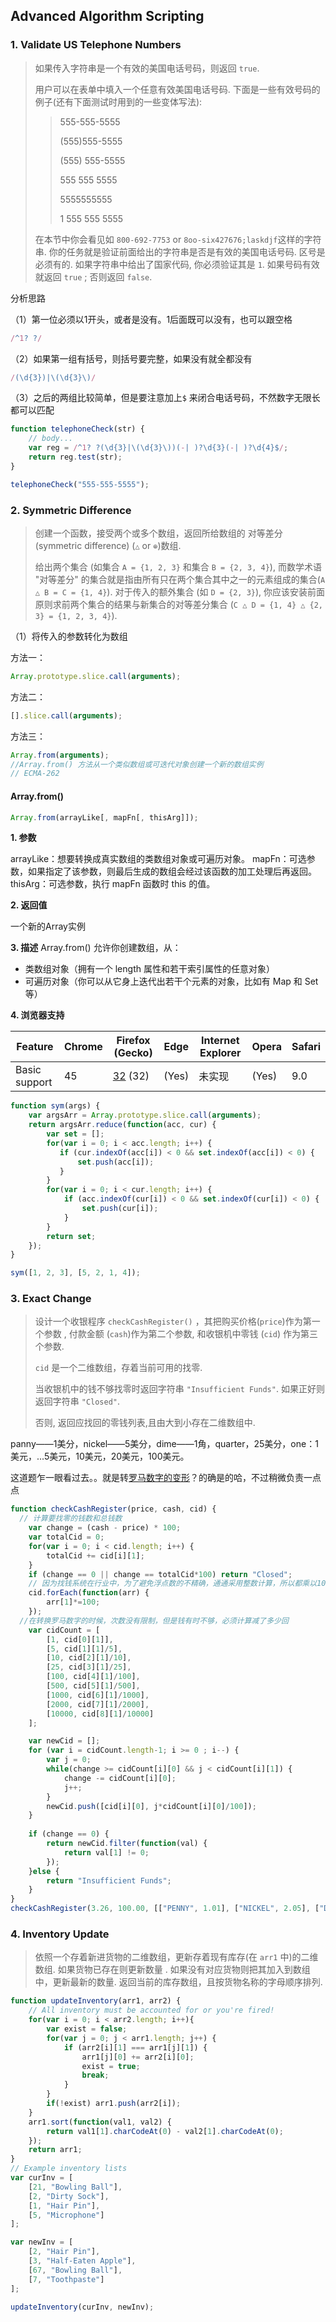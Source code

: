 ## Advanced Algorithm Scripting

### 1. Validate US Telephone Numbers

> 如果传入字符串是一个有效的美国电话号码，则返回 `true`.
>
> 用户可以在表单中填入一个任意有效美国电话号码. 下面是一些有效号码的例子(还有下面测试时用到的一些变体写法):
>
> > 555-555-5555
> >
> > (555)555-5555
> >
> > (555) 555-5555
> >
> > 555 555 5555
> >
> > 5555555555
> >
> > 1 555 555 5555
>
> 在本节中你会看见如 `800-692-7753` or `8oo-six427676;laskdjf`这样的字符串. 你的任务就是验证前面给出的字符串是否是有效的美国电话号码. 区号是必须有的. 如果字符串中给出了国家代码, 你必须验证其是 `1`. 如果号码有效就返回 `true` ; 否则返回 `false`.

分析思路

（1）第一位必须以1开头，或者是没有。1后面既可以没有，也可以跟空格

```javascript
/^1? ?/ 
```

（2）如果第一组有括号，则括号要完整，如果没有就全都没有

```javascript
/(\d{3})|\(\d{3}\)/
```

（3）之后的两组比较简单，但是要注意加上`$` 来闭合电话号码，不然数字无限长都可以匹配

```javascript
function telephoneCheck(str) {
	// body...
	var reg = /^1? ?(\d{3}|\(\d{3}\))(-| )?\d{3}(-| )?\d{4}$/;
	return reg.test(str);
}

telephoneCheck("555-555-5555");
```



### 2. Symmetric Difference

> 创建一个函数，接受两个或多个数组，返回所给数组的 对等差分(symmetric difference) (`△` or `⊕`)数组.
>
> 给出两个集合 (如集合 `A = {1, 2, 3}` 和集合 `B = {2, 3, 4}`), 而数学术语 "对等差分" 的集合就是指由所有只在两个集合其中之一的元素组成的集合(`A △ B = C = {1, 4}`). 对于传入的额外集合 (如 `D = {2, 3}`), 你应该安装前面原则求前两个集合的结果与新集合的对等差分集合 (`C △ D = {1, 4} △ {2, 3} = {1, 2, 3, 4}`).

（1）将传入的参数转化为数组

方法一：

```javascript
Array.prototype.slice.call(arguments);
```

方法二：

```javascript
[].slice.call(arguments);
```

方法三：

```javascript
Array.from(arguments);
//Array.from() 方法从一个类似数组或可迭代对象创建一个新的数组实例
// ECMA-262
```

#### Array.from()

```javascript
Array.from(arrayLike[, mapFn[, thisArg]]);
```

**1. 参数**

arrayLike：想要转换成真实数组的类数组对象或可遍历对象。
mapFn：可选参数，如果指定了该参数，则最后生成的数组会经过该函数的加工处理后再返回。
thisArg：可选参数，执行 mapFn 函数时 this 的值。

**2. 返回值**

一个新的Array实例

**3. 描述**
Array.from() 允许你创建数组，从：

- 类数组对象（拥有一个 length 属性和若干索引属性的任意对象）
- 可遍历对象（你可以从它身上迭代出若干个元素的对象，比如有 Map 和 Set 等）

**4. 浏览器支持**

| Feature       | Chrome | Firefox (Gecko)                          | Edge  | Internet Explorer | Opera | Safari |
| ------------- | ------ | ---------------------------------------- | ----- | ----------------- | ----- | ------ |
| Basic support | 45     | [32](https://developer.mozilla.org/en-US/Firefox/Releases/32) (32) | (Yes) | 未实现               | (Yes) | 9.0    |

```javascript
function sym(args) {
	var argsArr = Array.prototype.slice.call(arguments);
	return argsArr.reduce(function(acc, cur) {
		var set = [];
		for(var i = 0; i < acc.length; i++) {
		   if (cur.indexOf(acc[i]) < 0 && set.indexOf(acc[i]) < 0) {
		       set.push(acc[i]);
		   }
		}
	    for(var i = 0; i < cur.length; i++) {
		    if (acc.indexOf(cur[i]) < 0 && set.indexOf(cur[i]) < 0) {
			    set.push(cur[i]);
		    }
	    }
	    return set;
	});
}

sym([1, 2, 3], [5, 2, 1, 4]);
```



### 3. Exact Change

> 设计一个收银程序 `checkCashRegister()` ，其把购买价格(`price`)作为第一个参数 , 付款金额 (`cash`)作为第二个参数, 和收银机中零钱 (`cid`) 作为第三个参数.
>
> `cid` 是一个二维数组，存着当前可用的找零.
>
> 当收银机中的钱不够找零时返回字符串 `"Insufficient Funds"`. 如果正好则返回字符串 `"Closed"`.
>
> 否则, 返回应找回的零钱列表,且由大到小存在二维数组中.

panny——1美分，nickel——5美分，dime——1角，quarter，25美分，one：1美元，...5美元，10美元，20美元，100美元。

这道题乍一眼看过去。。就是转[罗马数字的变形](https://github.com/HuanXinyue/FreeCodeCamp/blob/master/Intermediate%20Algorithm%20Scripting/3%20roman-numeral-converter.js)？的确是的哈，不过稍微负责一点点

```javascript
function checkCashRegister(price, cash, cid) {
  // 计算要找零的钱数和总钱数
    var change = (cash - price) * 100;
    var totalCid = 0;
    for(var i = 0; i < cid.length; i++) {
    	totalCid += cid[i][1];
    }
    if (change == 0 || change == totalCid*100) return "Closed";
    // 因为找钱系统在行业中，为了避免浮点数的不精确，通通采用整数计算，所以都乘以100
    cid.forEach(function(arr) {
    	arr[1]*=100;
    });
  //在转换罗马数字的时候，次数没有限制，但是钱有时不够，必须计算减了多少回
    var cidCount = [ 
        [1, cid[0][1]], 
        [5, cid[1][1]/5], 
        [10, cid[2][1]/10], 
        [25, cid[3][1]/25], 
        [100, cid[4][1]/100],  
        [500, cid[5][1]/500],
        [1000, cid[6][1]/1000], 
        [2000, cid[7][1]/2000], 
        [10000, cid[8][1]/10000]  
    ];

    var newCid = [];
    for (var i = cidCount.length-1; i >= 0 ; i--) {
    	var j = 0;
    	while(change >= cidCount[i][0] && j < cidCount[i][1]) {
    		change -= cidCount[i][0];
    		j++;
    	}
    	newCid.push([cid[i][0], j*cidCount[i][0]/100]);
    }
    
    if (change == 0) {
    	return newCid.filter(function(val) {
    		return val[1] != 0;
    	});
    }else {
    	return "Insufficient Funds";
    }
}
checkCashRegister(3.26, 100.00, [["PENNY", 1.01], ["NICKEL", 2.05], ["DIME", 3.10], ["QUARTER", 4.25], ["ONE", 90.00], ["FIVE", 55.00], ["TEN", 20.00], ["TWENTY", 60.00], ["ONE HUNDRED", 100.00]]);
```



### 4. Inventory Update

> 依照一个存着新进货物的二维数组，更新存着现有库存(在 `arr1` 中)的二维数组. 如果货物已存在则更新数量 . 如果没有对应货物则把其加入到数组中，更新最新的数量. 返回当前的库存数组，且按货物名称的字母顺序排列.

```javascript
function updateInventory(arr1, arr2) {
    // All inventory must be accounted for or you're fired!
    for(var i = 0; i < arr2.length; i++){
        var exist = false;
        for(var j = 0; j < arr1.length; j++) {
            if (arr2[i][1] === arr1[j][1]) {
                arr1[j][0] += arr2[i][0];
                exist = true;
                break;
            }
        }
        if(!exist) arr1.push(arr2[i]);
    }
    arr1.sort(function(val1, val2) {
        return val1[1].charCodeAt(0) - val2[1].charCodeAt(0);
    });
    return arr1;
}
// Example inventory lists
var curInv = [
    [21, "Bowling Ball"],
    [2, "Dirty Sock"],
    [1, "Hair Pin"],
    [5, "Microphone"]
];

var newInv = [
    [2, "Hair Pin"],
    [3, "Half-Eaten Apple"],
    [67, "Bowling Ball"],
    [7, "Toothpaste"]
];

updateInventory(curInv, newInv);
```



